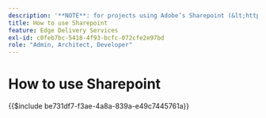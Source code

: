 ```yaml
---
description: '**NOTE**: for projects using Adobe’s Sharepoint (&lt;https://adobe.sharepoint.com&gt;) please continue here.'
title: How to use Sharepoint
feature: Edge Delivery Services
exl-id: c0feb7bc-5418-4f93-bcfc-072cfe2e97bd
role: "Admin, Architect, Developer"
---
```

# How to use Sharepoint

{{$include be731df7-f3ae-4a8a-839a-e49c7445761a}}

